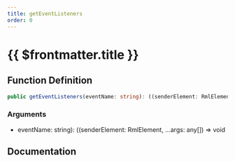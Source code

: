 ```yaml
---
title: getEventListeners
order: 0
---
```


# {{ $frontmatter.title }}

## Function Definition

```ts
public getEventListeners(eventName: string): ((senderElement: RmlElement, ...args: any[]) => void)[];
```

### Arguments

* eventName: string): ((senderElement: RmlElement, ...args: any[]) =\> void

## Documentation

<!--@include: ./parts/getEventListeners.md-->
